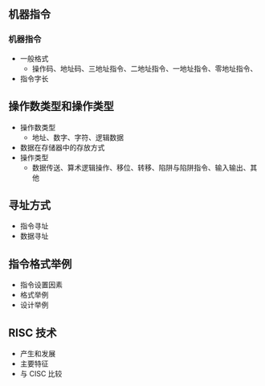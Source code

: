 ## 机器指令

### 机器指令

*   一般格式
    *   操作码、地址码、三地址指令、二地址指令、一地址指令、零地址指令、
*   指令字长

## 操作数类型和操作类型

*   操作数类型
    *   地址、数字、字符、逻辑数据
*   数据在存储器中的存放方式
*   操作类型
    *   数据传送、算术逻辑操作、移位、转移、陷阱与陷阱指令、输入输出、其他

## 寻址方式

*   指令寻址
*   数据寻址

## 指令格式举例

*   指令设置因素
*   格式举例
*   设计举例

## RISC 技术

*   产生和发展
*   主要特征
*   与 CISC 比较


































































































